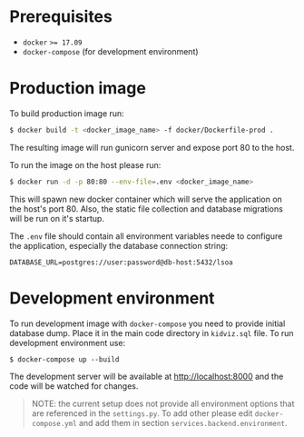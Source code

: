 # Prerequisites

* `docker` `>= 17.09`
* `docker-compose` (for development environment)

# Production image

To build production image run:

```bash
$ docker build -t <docker_image_name> -f docker/Dockerfile-prod .
```

The resulting image will run gunicorn server and expose port 80 to the
host.

To run the image on the host please run:

```bash
$ docker run -d -p 80:80 --env-file=.env <docker_image_name>
```

This will spawn new docker container which will serve the application on
the host's port 80. Also, the static file collection and database
migrations will be run on it's startup.

The `.env` file should contain all environment variables neede to
configure the application, especially the database connection string:

```
DATABASE_URL=postgres://user:password@db-host:5432/lsoa
```

# Development environment

To run development image with `docker-compose` you need to provide
initial database dump. Place it in the main code directory in
`kidviz.sql` file. To run development environment use:

```base
$ docker-compose up --build
```

The development server will be available at
[http://localhost:8000](http://localhost:8000) and the code will be
watched for changes.

> NOTE: the current setup does not provide all environment options that
> are referenced in the `settings.py`. To add other please edit
> `docker-compose.yml` and add them in section
> `services.backend.environment`.
